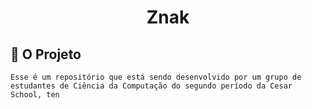 <h1 align="center">Znak</h1>

## 📝 O Projeto

    Esse é um repositório que está sendo desenvolvido por um grupo de estudantes de Ciência da Computação do segundo período da Cesar School, ten
